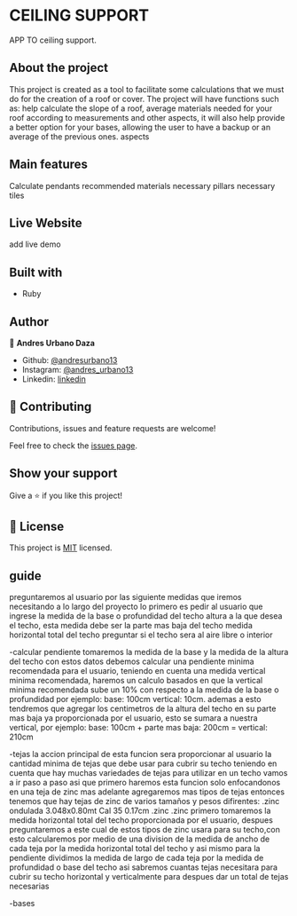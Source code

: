 # CEILING SUPPORT

APP TO ceiling support.  

## About the project 

This project is created as a tool to facilitate some calculations that we must do for the creation of a roof or cover. 
The project will have functions such as: help calculate the slope of a roof, average materials needed for your roof 
according to measurements and other aspects, it will also help provide a better option for your bases, 
allowing the user to have a backup or an average of the previous ones. aspects

## Main features

Calculate pendants
recommended materials
necessary pillars
necessary tiles

## Live Website   

add live demo

## Built with
* Ruby

## Author

👤 **Andres Urbano Daza**

- Github: [@andresurbano13](https://github.com/andresurbano13)
- Instagram: [@andres_urbano13](https://instagram.com/andres_urbano13)
- Linkedin: [linkedin](https://www.linkedin.com/in/)

## 🤝 Contributing

Contributions, issues and feature requests are welcome!

Feel free to check the [issues page](issues/).

## Show your support

Give a ⭐️ if you like this project!

## 📝 License

This project is [MIT](LICENSE) licensed.

## guide

preguntaremos al usuario por las siguiente medidas que iremos necesitando a lo largo del proyecto
lo primero es pedir al usuario que ingrese la medida de la base o profundidad del techo
altura a la que desea el techo, esta medida debe ser la parte mas baja del techo
medida horizontal total del techo 
preguntar si el techo sera al aire libre o interior 

-calcular pendiente
tomaremos la medida de la base y la medida de la altura del techo
con estos datos debemos calcular una pendiente minima recomendada para el usuario, teniendo en cuenta 
una medida vertical minima recomendada, haremos un calculo basados en que la vertical minima recomendada sube un 10% con respecto 
a la medida de la base o profundidad por ejemplo: 
base: 100cm vertical: 10cm. 
ademas a esto tendremos que agregar los centimetros de la altura del techo en su parte mas baja ya 
proporcionada por el usuario, esto se sumara a nuestra vertical, por ejemplo: 
base: 100cm + parte mas baja: 200cm = vertical: 210cm   

-tejas
la accion principal de esta funcion sera proporcionar al usuario la cantidad minima de tejas que debe usar para cubrir su techo
teniendo en cuenta que hay muchas variedades de tejas para utilizar en un techo vamos a ir paso a paso asi que 
primero haremos esta funcion solo enfocandonos en una teja de zinc mas adelante agregaremos mas tipos de tejas
entonces tenemos que hay tejas de zinc de varios tamaños y pesos difirentes:
.zinc ondulada 3.048x0.80mt Cal 35 0.17cm
.zinc
.zinc
primero tomaremos la medida horizontal total del techo proporcionada por el usuario, despues preguntaremos a este 
cual de estos tipos de zinc usara para su techo,con esto calcularemos por medio de una division
de la medida de ancho de cada teja por la medida horizontal total del techo y asi mismo para la pendiente dividimos
la medida de largo de cada teja por la medida de profundidad o base del techo asi sabremos
cuantas tejas necesitara para cubrir su techo horizontal y verticalmente para despues dar un total de tejas necesarias

-bases
